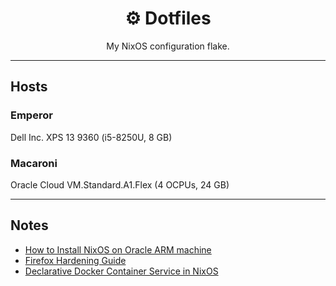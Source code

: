 <div align="center">
<h1>⚙️ Dotfiles</h1>
My NixOS configuration flake.
</div>

---

## Hosts

### Emperor

Dell Inc. XPS 13 9360 (i5-8250U, 8 GB)

### Macaroni

Oracle Cloud VM.Standard.A1.Flex (4 OCPUs, 24 GB)

---

## Notes

 - [How to Install NixOS on Oracle ARM machine](https://blog.digitalimmigrants.org/deploy-nixos-on-oracle-arm-machines/)
 - [Firefox Hardening Guide](https://brainfucksec.github.io/firefox-hardening-guide)
 - [Declarative Docker Container Service in NixOS](https://www.breakds.org/post/declarative-docker-in-nixos/)
 